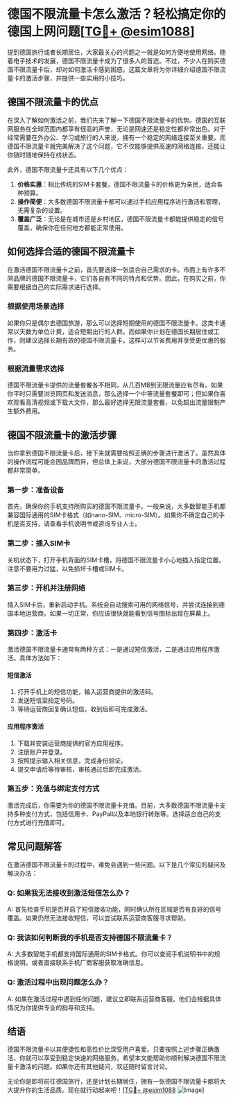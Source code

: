 # 德国不限流量卡怎么激活？轻松搞定你的德国上网问题[[TG💪+ @esim1088](https://t.me/s/esim1088)]

提到德国旅行或者长期居住，大家最关心的问题之一就是如何方便地使用网络。随着电子技术的发展，德国不限流量卡成为了很多人的首选。不过，不少人在购买德国不限流量卡后，却对如何激活卡感到困惑。这篇文章将为你详细介绍德国不限流量卡的激活步骤，并提供一些实用的小技巧。

## 德国不限流量卡的优点

在深入了解如何激活之前，我们先来了解一下德国不限流量卡的优势。德国的互联网服务在全球范围内都享有很高的声誉，无论是网速还是稳定性都非常出色。对于经常需要在外办公、学习或旅行的人来说，拥有一个稳定的网络连接至关重要。而德国不限流量卡就完美解决了这个问题，它不仅能够提供高速的网络连接，还能让你随时随地保持在线状态。

此外，德国不限流量卡还具有以下几个优点：

1. **价格实惠**：相比传统的SIM卡套餐，德国不限流量卡的价格更为亲民，适合各种预算。
2. **操作简便**：大多数德国不限流量卡都可以通过手机应用程序进行激活和管理，无需复杂的设置。
3. **覆盖广泛**：无论是在城市还是乡村地区，德国不限流量卡都能提供稳定的信号覆盖，确保你在任何地方都能正常使用。

## 如何选择合适的德国不限流量卡

在激活德国不限流量卡之前，首先要选择一张适合自己需求的卡。市面上有许多不同品牌的德国不限流量卡，它们各自有不同的特点和优势。因此，在购买之前，你需要根据自己的实际需求进行选择。

### 根据使用场景选择

如果你只是偶尔去德国旅游，那么可以选择短期使用的德国不限流量卡。这类卡通常以天数为单位计费，适合短期出行的人群。而如果你计划在德国长期居住或工作，则建议选择长期有效的德国不限流量卡，这样可以节省费用并享受更优惠的服务。

### 根据流量需求选择

德国不限流量卡提供的流量套餐各不相同，从几百MB到无限流量应有尽有。如果你平时只需要浏览网页和发送消息，那么选择一个中等流量套餐即可；但如果你喜欢观看高清视频或下载大文件，那么最好选择无限流量套餐，以免超出流量限制产生额外费用。

## 德国不限流量卡的激活步骤

当你拿到德国不限流量卡后，接下来就需要按照正确的步骤进行激活了。虽然具体的操作流程可能会因品牌而异，但总体上来说，大部分德国不限流量卡的激活过程都非常简单。

### 第一步：准备设备

首先，确保你的手机支持所购买的德国不限流量卡。一般来说，大多数智能手机都兼容国际通用的SIM卡格式（如nano-SIM、micro-SIM）。如果你不确定自己的手机是否支持，请查看手机说明书或咨询专业人士。

### 第二步：插入SIM卡

关机状态下，打开手机背面的SIM卡槽，将德国不限流量卡小心地插入指定位置。注意不要用力过猛，以免损坏卡槽或SIM卡。

### 第三步：开机并注册网络

插入SIM卡后，重新启动手机。系统会自动搜索可用的网络信号，并尝试连接到德国本地运营商。如果一切正常，你应该很快就能看到信号图标出现在屏幕上。

### 第四步：激活卡

激活德国不限流量卡通常有两种方式：一是通过短信激活，二是通过应用程序激活。具体方法如下：

#### 短信激活
1. 打开手机上的短信功能，输入运营商提供的激活码。
2. 发送短信至指定号码。
3. 等待运营商回复确认短信，收到后即可完成激活。

#### 应用程序激活
1. 下载并安装运营商提供的官方应用程序。
2. 注册账户并登录。
3. 按照提示输入相关信息，完成身份验证。
4. 提交申请后等待审核，审核通过后即完成激活。

### 第五步：充值与绑定支付方式

激活完成后，你需要为你的德国不限流量卡充值。目前，大多数德国不限流量卡支持多种支付方式，包括信用卡、PayPal以及本地银行转账等。选择适合自己的支付方式进行充值即可。

## 常见问题解答

在激活德国不限流量卡的过程中，难免会遇到一些问题。以下是几个常见的疑问及解决办法：

### Q: 如果我无法接收到激活短信怎么办？
A: 首先检查手机是否开启了短信接收功能，同时确认所在区域是否有良好的信号覆盖。如果仍然无法接收短信，可以尝试联系运营商客服寻求帮助。

### Q: 我该如何判断我的手机是否支持德国不限流量卡？
A: 大多数智能手机都支持国际通用的SIM卡格式。你可以查阅手机说明书中的规格说明，或者直接联系手机厂商客服获取准确信息。

### Q: 激活过程中出现问题怎么办？
A: 如果在激活过程中遇到任何问题，建议立即联系运营商客服。他们会根据具体情况为你提供专业的指导和支持。

## 结语

德国不限流量卡以其便捷性和高性价比深受用户喜爱。只要按照上述步骤正确激活，你就可以享受到稳定快速的网络服务。希望本文能帮助你顺利解决德国不限流量卡激活的问题。如果你还有其他疑问，欢迎随时留言讨论。

无论你是即将前往德国旅行，还是计划长期居住，拥有一张德国不限流量卡都将大大提升你的生活品质。现在就行动起来吧！[[TG💪+ @esim1088](https://t.me/s/esim1088) ![Image](https://i.postimg.cc/4NQfJmqS/Snipaste-2025-05-13-00-14-12.png)]